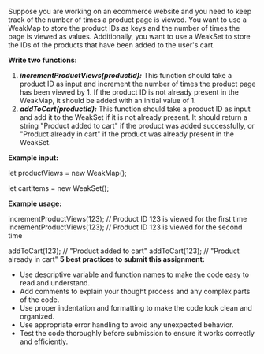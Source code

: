 ﻿Suppose you are working on an ecommerce website and you need to keep track of the number of times a product page is viewed. You want to use a WeakMap to store the product IDs as keys and the number of times the page is viewed as values. Additionally, you want to use a WeakSet to store the IDs of the products that have been added to the user's cart.

**Write two functions:** 
1. ***incrementProductViews(productId):*** This function should take a product ID as input and increment the number of times the product page has been viewed by 1. If the product ID is not already present in the WeakMap, it should be added with an initial value of 1.
1. ***addToCart(productId):*** This function should take a product ID as input and add it to the WeakSet if it is not already present. It should return a string "Product added to cart" if the product was added successfully, or "Product already in cart" if the product was already present in the WeakSet.

**Example input:**

let productViews = new WeakMap();

let cartItems = new WeakSet();

**Example usage:**

incrementProductViews(123); // Product ID 123 is viewed for the first time incrementProductViews(123); // Product ID 123 is viewed for the second time

addToCart(123); // "Product added to cart" addToCart(123); // "Product already in cart" **5 best practices to submit this assignment:**

- Use descriptive variable and function names to make the code easy to read and understand.
- Add comments to explain your thought process and any complex parts of the code.
- Use proper indentation and formatting to make the code look clean and organized.
- Use appropriate error handling to avoid any unexpected behavior.
- Test the code thoroughly before submission to ensure it works correctly and efficiently.
